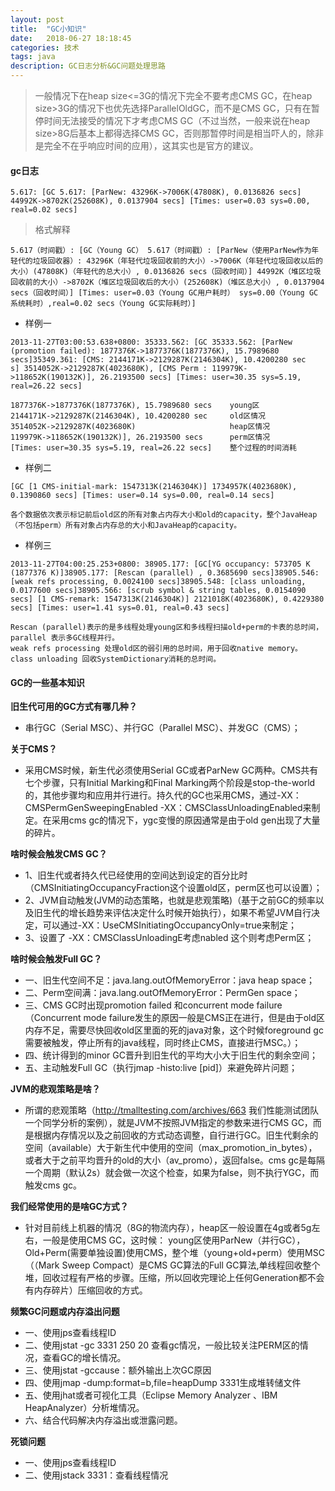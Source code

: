 ```yaml
---
layout: post
title:  "GC小知识"
date:   2018-06-27 18:18:45
categories: 技术
tags: java
description: GC日志分析&GC问题处理思路
---
```


> 一般情况下在heap size<=3G的情况下完全不要考虑CMS GC，在heap size>3G的情况下也优先选择ParallelOldGC，而不是CMS GC，只有在暂停时间无法接受的情况下才考虑CMS GC（不过当然，一般来说在heap size>8G后基本上都得选择CMS GC，否则那暂停时间是相当吓人的，除非是完全不在乎响应时间的应用），这其实也是官方的建议。

#### gc日志
```
5.617: [GC 5.617: [ParNew: 43296K->7006K(47808K), 0.0136826 secs] 44992K->8702K(252608K), 0.0137904 secs] [Times: user=0.03 sys=0.00, real=0.02 secs]
```
> 格式解释

```
5.617（时间戳）: [GC（Young GC） 5.617（时间戳）: [ParNew（使用ParNew作为年轻代的垃圾回收器）: 43296K（年轻代垃圾回收前的大小）->7006K（年轻代垃圾回收以后的大小）(47808K)（年轻代的总大小）, 0.0136826 secs（回收时间）] 44992K（堆区垃圾回收前的大小）->8702K（堆区垃圾回收后的大小）(252608K)（堆区总大小）, 0.0137904 secs（回收时间）] [Times: user=0.03（Young GC用户耗时） sys=0.00（Young GC系统耗时）,real=0.02 secs（Young GC实际耗时）]
```

* 样例一

```
2013-11-27T03:00:53.638+0800: 35333.562: [GC 35333.562: [ParNew (promotion failed): 1877376K->1877376K(1877376K), 15.7989680 secs]35349.361: [CMS: 2144171K->2129287K(2146304K), 10.4200280 sec
s] 3514052K->2129287K(4023680K), [CMS Perm : 119979K->118652K(190132K)], 26.2193500 secs] [Times: user=30.35 sys=5.19, real=26.22 secs]
```
```
1877376K->1877376K(1877376K), 15.7989680 secs    young区
2144171K->2129287K(2146304K), 10.4200280 sec     old区情况
3514052K->2129287K(4023680K)                     heap区情况
119979K->118652K(190132K)], 26.2193500 secs      perm区情况
[Times: user=30.35 sys=5.19, real=26.22 secs]    整个过程的时间消耗
```

* 样例二

```
[GC [1 CMS-initial-mark: 1547313K(2146304K)] 1734957K(4023680K), 0.1390860 secs] [Times: user=0.14 sys=0.00, real=0.14 secs]
```
```
各个数据依次表示标记前后old区的所有对象占内存大小和old的capacity，整个JavaHeap（不包括perm）所有对象占内存总的大小和JavaHeap的capacity。
```

* 样例三

```
2013-11-27T04:00:25.253+0800: 38905.177: [GC[YG occupancy: 573705 K (1877376 K)]38905.177: [Rescan (parallel) , 0.3685690 secs]38905.546: [weak refs processing, 0.0024100 secs]38905.548: [class unloading, 0.0177600 secs]38905.566: [scrub symbol & string tables, 0.0154090 secs] [1 CMS-remark: 1547313K(2146304K)] 2121018K(4023680K), 0.4229380 secs] [Times: user=1.41 sys=0.01, real=0.43 secs]
```

```
Rescan (parallel)表示的是多线程处理young区和多线程扫描old+perm的卡表的总时间， parallel 表示多GC线程并行。
weak refs processing 处理old区的弱引用的总时间，用于回收native memory。
class unloading 回收SystemDictionary消耗的总时间。
```

#### GC的一些基本知识
**旧生代可用的GC方式有哪几种？**

* 串行GC（Serial MSC）、并行GC（Parallel MSC）、并发GC（CMS）；

**关于CMS？**

* 采用CMS时候，新生代必须使用Serial GC或者ParNew GC两种。CMS共有七个步骤，只有Initial Marking和Final Marking两个阶段是stop-the-world的，其他步骤均和应用并行进行。持久代的GC也采用CMS，通过-XX：CMSPermGenSweepingEnabled -XX：CMSClassUnloadingEnabled来制定。在采用cms gc的情况下，ygc变慢的原因通常是由于old gen出现了大量的碎片。

**啥时候会触发CMS GC？**

* 1、旧生代或者持久代已经使用的空间达到设定的百分比时（CMSInitiatingOccupancyFraction这个设置old区，perm区也可以设置）；
* 2、JVM自动触发(JVM的动态策略，也就是悲观策略)（基于之前GC的频率以及旧生代的增长趋势来评估决定什么时候开始执行），如果不希望JVM自行决定，可以通过-XX：UseCMSInitiatingOccupancyOnly=true来制定；
* 3、设置了 -XX：CMSClassUnloadingE考虑nabled 这个则考虑Perm区；

**啥时候会触发Full GC？**

* 一、旧生代空间不足：java.lang.outOfMemoryError：java heap space；
* 二、Perm空间满：java.lang.outOfMemoryError：PermGen space；
* 三、CMS GC时出现promotion failed  和concurrent  mode failure（Concurrent mode failure发生的原因一般是CMS正在进行，但是由于old区内存不足，需要尽快回收old区里面的死的java对象，这个时候foreground gc需要被触发，停止所有的java线程，同时终止CMS，直接进行MSC。）；
* 四、统计得到的minor GC晋升到旧生代的平均大小大于旧生代的剩余空间；
* 五、主动触发Full GC（执行jmap -histo:live [pid]）来避免碎片问题；

**JVM的悲观策略是啥？**

* 所谓的悲观策略（http://tmalltesting.com/archives/663 我们性能测试团队一个同学分析的案例），就是JVM不按照JVM指定的参数来进行CMS GC，而是根据内存情况以及之前回收的方式动态调整，自行进行GC。旧生代剩余的空间（available）大于新生代中使用的空间（max_promotion_in_bytes），或者大于之前平均晋升的old的大小（av_promo），返回false。cms gc是每隔一个周期（默认2s）就会做一次这个检查，如果为false，则不执行YGC，而触发cms gc。

**我们经常使用的是啥GC方式？**

* 针对目前线上机器的情况（8G的物流内存），heap区一般设置在4g或者5g左右，一般是使用CMS GC，这时候：
young区使用ParNew（并行GC），Old+Perm(需要单独设置)使用CMS，整个堆（young+old+perm）使用MSC（（Mark Sweep Compact）是CMS GC算法的Full GC算法,单线程回收整个堆，回收过程有严格的步骤。压缩，所以回收完理论上任何Generation都不会有内存碎片）压缩回收的方式。


**频繁GC问题或内存溢出问题**

- 一、使用jps查看线程ID
- 二、使用jstat -gc 3331 250 20 查看gc情况，一般比较关注PERM区的情况，查看GC的增长情况。
- 三、使用jstat -gccause：额外输出上次GC原因
- 四、使用jmap -dump:format=b,file=heapDump 3331生成堆转储文件
- 五、使用jhat或者可视化工具（Eclipse Memory Analyzer 、IBM HeapAnalyzer）分析堆情况。
- 六、结合代码解决内存溢出或泄露问题。

**死锁问题**

- 一、使用jps查看线程ID
- 二、使用jstack 3331：查看线程情况

